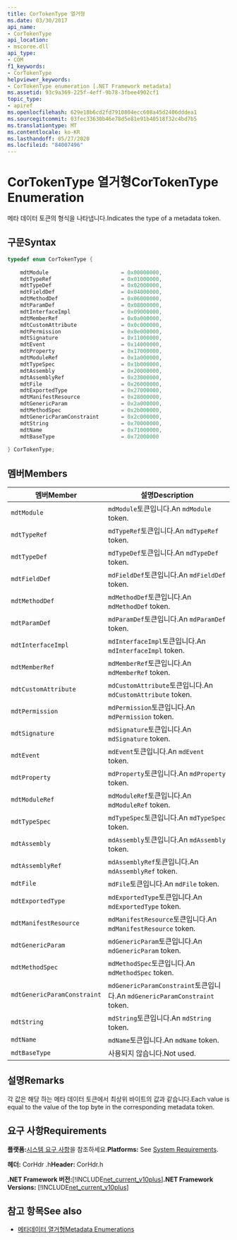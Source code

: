 ```yaml
---
title: CorTokenType 열거형
ms.date: 03/30/2017
api_name:
- CorTokenType
api_location:
- mscoree.dll
api_type:
- COM
f1_keywords:
- CorTokenType
helpviewer_keywords:
- CorTokenType enumeration [.NET Framework metadata]
ms.assetid: 93c9a369-225f-4eff-9b78-3fbee4902cf1
topic_type:
- apiref
ms.openlocfilehash: 629e18b6cd2fd7910804ecc608a45d2406dddea1
ms.sourcegitcommit: 03fec33630b46e78d5e81e91b40518f32c4bd7b5
ms.translationtype: MT
ms.contentlocale: ko-KR
ms.lasthandoff: 05/27/2020
ms.locfileid: "84007496"
---
```

# <a name="cortokentype-enumeration"></a><span data-ttu-id="c1479-102">CorTokenType 열거형</span><span class="sxs-lookup"><span data-stu-id="c1479-102">CorTokenType Enumeration</span></span>
<span data-ttu-id="c1479-103">메타 데이터 토큰의 형식을 나타냅니다.</span><span class="sxs-lookup"><span data-stu-id="c1479-103">Indicates the type of a metadata token.</span></span>  
  
## <a name="syntax"></a><span data-ttu-id="c1479-104">구문</span><span class="sxs-lookup"><span data-stu-id="c1479-104">Syntax</span></span>  
  
```cpp  
typedef enum CorTokenType {  
  
    mdtModule                       = 0x00000000,  
    mdtTypeRef                      = 0x01000000,  
    mdtTypeDef                      = 0x02000000,  
    mdtFieldDef                     = 0x04000000,  
    mdtMethodDef                    = 0x06000000,  
    mdtParamDef                     = 0x08000000,  
    mdtInterfaceImpl                = 0x09000000,  
    mdtMemberRef                    = 0x0a000000,  
    mdtCustomAttribute              = 0x0c000000,  
    mdtPermission                   = 0x0e000000,  
    mdtSignature                    = 0x11000000,  
    mdtEvent                        = 0x14000000,  
    mdtProperty                     = 0x17000000,  
    mdtModuleRef                    = 0x1a000000,  
    mdtTypeSpec                     = 0x1b000000,  
    mdtAssembly                     = 0x20000000,  
    mdtAssemblyRef                  = 0x23000000,  
    mdtFile                         = 0x26000000,  
    mdtExportedType                 = 0x27000000,  
    mdtManifestResource             = 0x28000000,  
    mdtGenericParam                 = 0x2a000000,  
    mdtMethodSpec                   = 0x2b000000,  
    mdtGenericParamConstraint       = 0x2c000000,  
    mdtString                       = 0x70000000,  
    mdtName                         = 0x71000000,  
    mdtBaseType                     = 0x72000000  
  
} CorTokenType;  
```  
  
## <a name="members"></a><span data-ttu-id="c1479-105">멤버</span><span class="sxs-lookup"><span data-stu-id="c1479-105">Members</span></span>  
  
|<span data-ttu-id="c1479-106">멤버</span><span class="sxs-lookup"><span data-stu-id="c1479-106">Member</span></span>|<span data-ttu-id="c1479-107">설명</span><span class="sxs-lookup"><span data-stu-id="c1479-107">Description</span></span>|  
|------------|-----------------|  
|`mdtModule`|<span data-ttu-id="c1479-108">`mdModule`토큰입니다.</span><span class="sxs-lookup"><span data-stu-id="c1479-108">An `mdModule` token.</span></span>|  
|`mdtTypeRef`|<span data-ttu-id="c1479-109">`mdTypeRef`토큰입니다.</span><span class="sxs-lookup"><span data-stu-id="c1479-109">An `mdTypeRef` token.</span></span>|  
|`mdtTypeDef`|<span data-ttu-id="c1479-110">`mdTypeDef`토큰입니다.</span><span class="sxs-lookup"><span data-stu-id="c1479-110">An `mdTypeDef` token.</span></span>|  
|`mdtFieldDef`|<span data-ttu-id="c1479-111">`mdFieldDef`토큰입니다.</span><span class="sxs-lookup"><span data-stu-id="c1479-111">An `mdFieldDef` token.</span></span>|  
|`mdtMethodDef`|<span data-ttu-id="c1479-112">`mdMethodDef`토큰입니다.</span><span class="sxs-lookup"><span data-stu-id="c1479-112">An `mdMethodDef` token.</span></span>|  
|`mdtParamDef`|<span data-ttu-id="c1479-113">`mdParamDef`토큰입니다.</span><span class="sxs-lookup"><span data-stu-id="c1479-113">An `mdParamDef` token.</span></span>|  
|`mdtInterfaceImpl`|<span data-ttu-id="c1479-114">`mdInterfaceImpl`토큰입니다.</span><span class="sxs-lookup"><span data-stu-id="c1479-114">An `mdInterfaceImpl` token.</span></span>|  
|`mdtMemberRef`|<span data-ttu-id="c1479-115">`mdMemberRef`토큰입니다.</span><span class="sxs-lookup"><span data-stu-id="c1479-115">An `mdMemberRef` token.</span></span>|  
|`mdtCustomAttribute`|<span data-ttu-id="c1479-116">`mdCustomAttribute`토큰입니다.</span><span class="sxs-lookup"><span data-stu-id="c1479-116">An `mdCustomAttribute` token.</span></span>|  
|`mdtPermission`|<span data-ttu-id="c1479-117">`mdPermission`토큰입니다.</span><span class="sxs-lookup"><span data-stu-id="c1479-117">An `mdPermission` token.</span></span>|  
|`mdtSignature`|<span data-ttu-id="c1479-118">`mdSignature`토큰입니다.</span><span class="sxs-lookup"><span data-stu-id="c1479-118">An `mdSignature` token.</span></span>|  
|`mdtEvent`|<span data-ttu-id="c1479-119">`mdEvent`토큰입니다.</span><span class="sxs-lookup"><span data-stu-id="c1479-119">An `mdEvent` token.</span></span>|  
|`mdtProperty`|<span data-ttu-id="c1479-120">`mdProperty`토큰입니다.</span><span class="sxs-lookup"><span data-stu-id="c1479-120">An `mdProperty` token.</span></span>|  
|`mdtModuleRef`|<span data-ttu-id="c1479-121">`mdModuleRef`토큰입니다.</span><span class="sxs-lookup"><span data-stu-id="c1479-121">An `mdModuleRef` token.</span></span>|  
|`mdtTypeSpec`|<span data-ttu-id="c1479-122">`mdTypeSpec`토큰입니다.</span><span class="sxs-lookup"><span data-stu-id="c1479-122">An `mdTypeSpec` token.</span></span>|  
|`mdtAssembly`|<span data-ttu-id="c1479-123">`mdAssembly`토큰입니다.</span><span class="sxs-lookup"><span data-stu-id="c1479-123">An `mdAssembly` token.</span></span>|  
|`mdtAssemblyRef`|<span data-ttu-id="c1479-124">`mdAssemblyRef`토큰입니다.</span><span class="sxs-lookup"><span data-stu-id="c1479-124">An `mdAssemblyRef` token.</span></span>|  
|`mdtFile`|<span data-ttu-id="c1479-125">`mdFile`토큰입니다.</span><span class="sxs-lookup"><span data-stu-id="c1479-125">An `mdFile` token.</span></span>|  
|`mdtExportedType`|<span data-ttu-id="c1479-126">`mdExportedType`토큰입니다.</span><span class="sxs-lookup"><span data-stu-id="c1479-126">An `mdExportedType` token.</span></span>|  
|`mdtManifestResource`|<span data-ttu-id="c1479-127">`mdManifestResource`토큰입니다.</span><span class="sxs-lookup"><span data-stu-id="c1479-127">An `mdManifestResource` token.</span></span>|  
|`mdtGenericParam`|<span data-ttu-id="c1479-128">`mdGenericParam`토큰입니다.</span><span class="sxs-lookup"><span data-stu-id="c1479-128">An `mdGenericParam` token.</span></span>|  
|`mdtMethodSpec`|<span data-ttu-id="c1479-129">`mdMethodSpec`토큰입니다.</span><span class="sxs-lookup"><span data-stu-id="c1479-129">An `mdMethodSpec` token.</span></span>|  
|`mdtGenericParamConstraint`|<span data-ttu-id="c1479-130">`mdGenericParamConstraint`토큰입니다.</span><span class="sxs-lookup"><span data-stu-id="c1479-130">An `mdGenericParamConstraint` token.</span></span>|  
|`mdtString`|<span data-ttu-id="c1479-131">`mdString`토큰입니다.</span><span class="sxs-lookup"><span data-stu-id="c1479-131">An `mdString` token.</span></span>|  
|`mdtName`|<span data-ttu-id="c1479-132">`mdName`토큰입니다.</span><span class="sxs-lookup"><span data-stu-id="c1479-132">An `mdName` token.</span></span>|  
|`mdtBaseType`|<span data-ttu-id="c1479-133">사용되지 않습니다.</span><span class="sxs-lookup"><span data-stu-id="c1479-133">Not used.</span></span>|  
  
## <a name="remarks"></a><span data-ttu-id="c1479-134">설명</span><span class="sxs-lookup"><span data-stu-id="c1479-134">Remarks</span></span>  
 <span data-ttu-id="c1479-135">각 값은 해당 하는 메타 데이터 토큰에서 최상위 바이트의 값과 같습니다.</span><span class="sxs-lookup"><span data-stu-id="c1479-135">Each value is equal to the value of the top byte in the corresponding metadata token.</span></span>  
  
## <a name="requirements"></a><span data-ttu-id="c1479-136">요구 사항</span><span class="sxs-lookup"><span data-stu-id="c1479-136">Requirements</span></span>  
 <span data-ttu-id="c1479-137">**플랫폼:**[시스템 요구 사항](../../get-started/system-requirements.md)을 참조하세요.</span><span class="sxs-lookup"><span data-stu-id="c1479-137">**Platforms:** See [System Requirements](../../get-started/system-requirements.md).</span></span>  
  
 <span data-ttu-id="c1479-138">**헤더:** CorHdr .h</span><span class="sxs-lookup"><span data-stu-id="c1479-138">**Header:** CorHdr.h</span></span>  
  
 <span data-ttu-id="c1479-139">**.NET Framework 버전:**[!INCLUDE[net_current_v10plus](../../../../includes/net-current-v10plus-md.md)]</span><span class="sxs-lookup"><span data-stu-id="c1479-139">**.NET Framework Versions:** [!INCLUDE[net_current_v10plus](../../../../includes/net-current-v10plus-md.md)]</span></span>  
  
## <a name="see-also"></a><span data-ttu-id="c1479-140">참고 항목</span><span class="sxs-lookup"><span data-stu-id="c1479-140">See also</span></span>

- [<span data-ttu-id="c1479-141">메타데이터 열거형</span><span class="sxs-lookup"><span data-stu-id="c1479-141">Metadata Enumerations</span></span>](metadata-enumerations.md)

